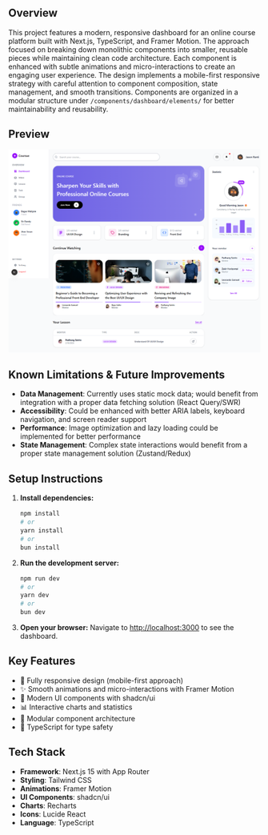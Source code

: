 ## Overview

This project features a modern, responsive dashboard for an online course platform built with Next.js, TypeScript, and Framer Motion. The approach focused on breaking down monolithic components into smaller, reusable pieces while maintaining clean code architecture. Each component is enhanced with subtle animations and micro-interactions to create an engaging user experience. The design implements a mobile-first responsive strategy with careful attention to component composition, state management, and smooth transitions. Components are organized in a modular structure under `/components/dashboard/elements/` for better maintainability and reusability.

## Preview

![Dashboard Preview](.github/localhost_3000_.png)

## Known Limitations & Future Improvements

- **Data Management**: Currently uses static mock data; would benefit from integration with a proper data fetching solution (React Query/SWR)
- **Accessibility**: Could be enhanced with better ARIA labels, keyboard navigation, and screen reader support
- **Performance**: Image optimization and lazy loading could be implemented for better performance
- **State Management**: Complex state interactions would benefit from a proper state management solution (Zustand/Redux)

## Setup Instructions

1. **Install dependencies:**

   ```bash
   npm install
   # or
   yarn install
   # or
   bun install
   ```

2. **Run the development server:**

   ```bash
   npm run dev
   # or
   yarn dev
   # or
   bun dev
   ```

3. **Open your browser:**
   Navigate to [http://localhost:3000](http://localhost:3000) to see the dashboard.

## Key Features

- 📱 Fully responsive design (mobile-first approach)
- ✨ Smooth animations and micro-interactions with Framer Motion
- 🎨 Modern UI components with shadcn/ui
- 📊 Interactive charts and statistics
- 🔧 Modular component architecture
- 🎯 TypeScript for type safety

## Tech Stack

- **Framework**: Next.js 15 with App Router
- **Styling**: Tailwind CSS
- **Animations**: Framer Motion
- **UI Components**: shadcn/ui
- **Charts**: Recharts
- **Icons**: Lucide React
- **Language**: TypeScript
